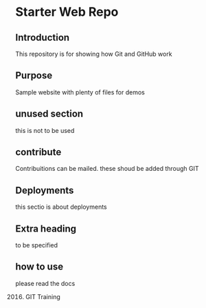 # Starter Web Repo

## Introduction
This repository is for showing how Git and GitHub work

## Purpose
Sample website with plenty of files for demos

## unused section
this is not to be used

## contribute
Contribuitions can be mailed. these shoud be added through GIT

## Deployments
this sectio is about deployments

## Extra heading
to be specified

## how to use
please read the docs

2016. GIT Training

